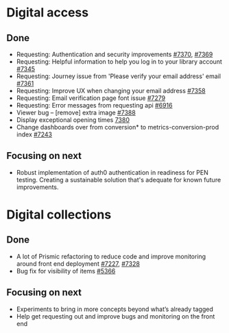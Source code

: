 # Digital access
## Done
-	Requesting: Authentication and security improvements [#7370](https://github.com/wellcomecollection/wellcomecollection.org/issues/7370), [#7369](https://github.com/wellcomecollection/wellcomecollection.org/issues/7369)
-	Requesting: Helpful information to help you log in to your library account [#7345](https://github.com/wellcomecollection/wellcomecollection.org/issues/7345)
-	Requesting: Journey issue from 'Please verify your email address' email [#7361](https://github.com/wellcomecollection/wellcomecollection.org/issues/7361)
-	Requesting: Improve UX when changing your email address [#7358](https://github.com/wellcomecollection/wellcomecollection.org/issues/7358)
-	Requesting: Email verification page font issue [#7279](https://github.com/wellcomecollection/wellcomecollection.org/issues/7279)
-	Requesting: Error messages from requesting api [#6916](https://github.com/wellcomecollection/wellcomecollection.org/issues/6916)
-	Viewer bug – [remove] extra image [#7388](https://github.com/wellcomecollection/wellcomecollection.org/pull/7388)
-	Display exceptional opening times [7380](https://github.com/wellcomecollection/wellcomecollection.org/pull/7380)
-	Change dashboards over from conversion* to metrics-conversion-prod index [#7243](https://github.com/wellcomecollection/wellcomecollection.org/issues/7243)

## Focusing on next
- Robust implementation of auth0 authentication in readiness for PEN testing. Creating a sustainable solution that's adequate for known future improvements.


# Digital collections
## Done
- A lot of Prismic refactoring to reduce code and improve monitoring around front end deployment [#7227](https://github.com/wellcomecollection/wellcomecollection.org/issues/7227), [#7328](https://github.com/wellcomecollection/wellcomecollection.org/issues/7328)
-	Bug fix for visibility of items [#5366](https://github.com/wellcomecollection/platform/issues/5366)

## Focusing on next
- Experiments to bring in more concepts beyond what’s already tagged
- Help get requesting out and improve bugs and monitoring on the front end
